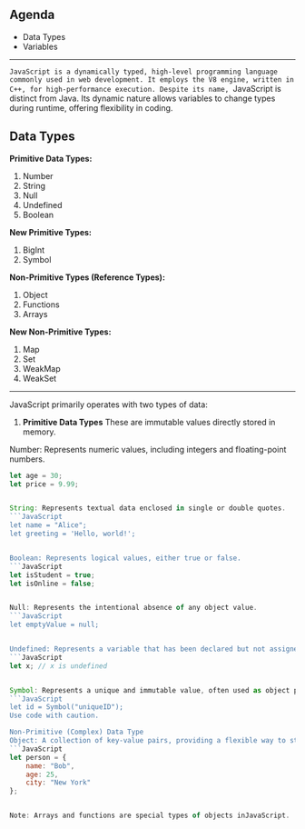 ## Agenda

* Data Types
* Variables 

-------

```JavaScript is a dynamically typed, high-level programming language commonly used in web development. It employs the V8 engine, written in C++, for high-performance execution. Despite its name, ```JavaScript is distinct from Java. Its dynamic nature allows variables to change types during runtime, offering flexibility in coding.

## Data Types 
**Primitive Data Types:**
1. Number
2. String
3. Null
4. Undefined
5. Boolean

**New Primitive Types:**
1. BigInt
2. Symbol

**Non-Primitive Types (Reference Types):**
1. Object
2. Functions
3. Arrays

**New Non-Primitive Types:**
1. Map
2. Set
3. WeakMap
4. WeakSet

----
JavaScript primarily operates with two types of data:

1. **Primitive Data Types**
These are immutable values directly stored in memory.

Number: Represents numeric values, including integers and floating-point numbers.
```JavaScript
let age = 30;
let price = 9.99;


String: Represents textual data enclosed in single or double quotes.
```JavaScript
let name = "Alice";
let greeting = 'Hello, world!';


Boolean: Represents logical values, either true or false.
```JavaScript
let isStudent = true;
let isOnline = false;


Null: Represents the intentional absence of any object value.
```JavaScript
let emptyValue = null;


Undefined: Represents a variable that has been declared but not assigned a value.
```JavaScript
let x; // x is undefined


Symbol: Represents a unique and immutable value, often used as object property keys.
```JavaScript
let id = Symbol("uniqueID");
Use code with caution.

Non-Primitive (Complex) Data Type
Object: A collection of key-value pairs, providing a flexible way to store and organize data.
```JavaScript
let person = {
    name: "Bob",
    age: 25,
    city: "New York"
};


Note: Arrays and functions are special types of objects inJavaScript.